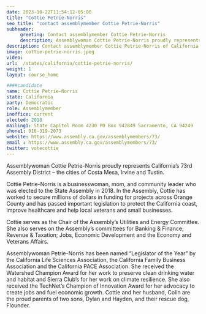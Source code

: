 ```yaml
---
date: 2023-10-22T11:54:12-05:00
title: "Cottie Petrie-Norris"
seo_title: "contact assemblymember Cottie Petrie-Norris"
subheader:
     greeting: Contact assemblymember Cottie Petrie-Norris
     description: Assemblywoman Cottie Petrie-Norris proudly represents California’s 73rd Assembly District – the cities of Costa Mesa, Irvine and Tustin.
description: Contact assemblymember Cottie Petrie-Norris of California. Contact information for Cottie Petrie-Norris includes email address, phone number, and mailing address.
image: cottie-petrie-norris.jpeg
video:
url:  /states/california/cottie-petrie-norris/
weight: 1
layout: course_home

####candidate
name: Cottie Petrie-Norris
state: California
party: Democratic
role: Assemblymember
inoffice: current
elected: 2018
mailing1: State Capitol Room 4230 PO Box 942849 Sacramento, CA 94249
phone1: 916-319-2073
website: https://www.assembly.ca.gov/assemblymembers/73/
email : https://www.assembly.ca.gov/assemblymembers/73/
twitter: votecottie
---
```


Assemblywoman Cottie Petrie-Norris proudly represents California’s 73rd Assembly District – the cities of Costa Mesa, Irvine and Tustin.

Cottie Petrie-Norris is a businesswoman, mom, and community leader who was elected to the State Assembly in 2018. In the Assembly, Cottie has worked to secure millions of dollars in funding for projects across Orange County and has passed important legislation to protect the California coast, improve healthcare and help local veterans and small businesses.

Cottie serves as the Chair of the Assembly’s Utilities and Energy Committee. She also serves on the Assembly’s committees for Banking & Finance; Revenue & Taxation; Jobs, Economic Development and the Economy and Veterans Affairs.

Assemblywoman Petrie-Norris has been named “Legislator of the Year” by the California Life Sciences Association, the California Family Business Association and the California PACE Association. She received the Watershed Champion Award for her work to preserve clean drinking water and habitat and Sierra Club’s for her work on climate resilience. She also received the TechNet’s Champion of Innovation Award for her advocacy to create jobs and fuel economic growth. Cottie and her husband, Colin are the proud parents of two sons, Dylan and Hayden, and their rescue dog, Flounder.
